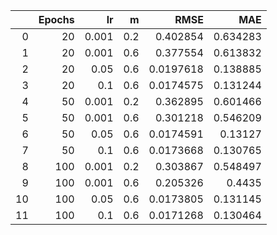 |    |   Epochs |    lr |   m |      RMSE |      MAE |
|---:|---------:|------:|----:|----------:|---------:|
|  0 |       20 | 0.001 | 0.2 | 0.402854  | 0.634283 |
|  1 |       20 | 0.001 | 0.6 | 0.377554  | 0.613832 |
|  2 |       20 | 0.05  | 0.6 | 0.0197618 | 0.138885 |
|  3 |       20 | 0.1   | 0.6 | 0.0174575 | 0.131244 |
|  4 |       50 | 0.001 | 0.2 | 0.362895  | 0.601466 |
|  5 |       50 | 0.001 | 0.6 | 0.301218  | 0.546209 |
|  6 |       50 | 0.05  | 0.6 | 0.0174591 | 0.13127  |
|  7 |       50 | 0.1   | 0.6 | 0.0173668 | 0.130765 |
|  8 |      100 | 0.001 | 0.2 | 0.303867  | 0.548497 |
|  9 |      100 | 0.001 | 0.6 | 0.205326  | 0.4435   |
| 10 |      100 | 0.05  | 0.6 | 0.0173805 | 0.131145 |
| 11 |      100 | 0.1   | 0.6 | 0.0171268 | 0.130464 |